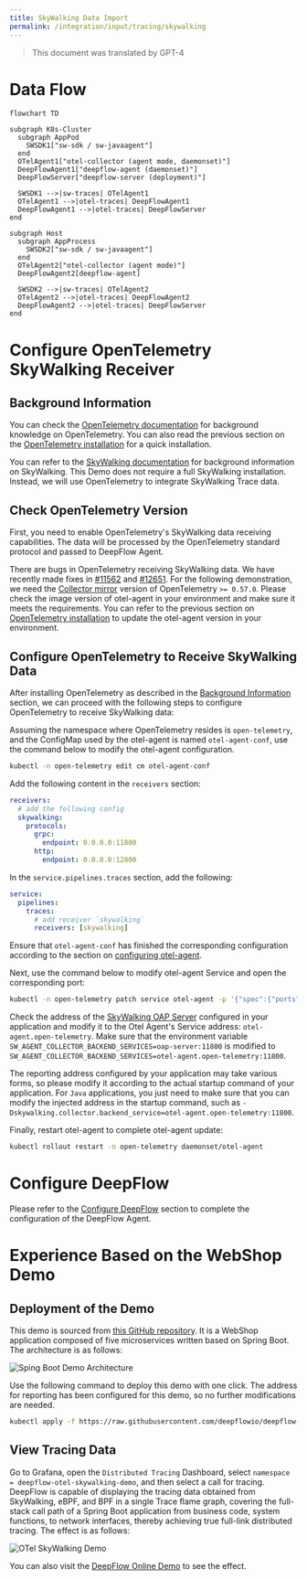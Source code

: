 ```yaml
---
title: SkyWalking Data Import
permalink: /integration/input/tracing/skywalking
---
```


> This document was translated by GPT-4

# Data Flow

```mermaid
flowchart TD

subgraph K8s-Cluster
  subgraph AppPod
    SWSDK1["sw-sdk / sw-javaagent"]
  end
  OTelAgent1["otel-collector (agent mode, daemonset)"]
  DeepFlowAgent1["deepflow-agent (daemonset)"]
  DeepFlowServer["deepflow-server (deployment)"]

  SWSDK1 -->|sw-traces| OTelAgent1
  OTelAgent1 -->|otel-traces| DeepFlowAgent1
  DeepFlowAgent1 -->|otel-traces| DeepFlowServer
end

subgraph Host
  subgraph AppProcess
    SWSDK2["sw-sdk / sw-javaagent"]
  end
  OTelAgent2["otel-collector (agent mode)"]
  DeepFlowAgent2[deepflow-agent]

  SWSDK2 -->|sw-traces| OTelAgent2
  OTelAgent2 -->|otel-traces| DeepFlowAgent2
  DeepFlowAgent2 -->|otel-traces| DeepFlowServer
end
```

# Configure OpenTelemetry SkyWalking Receiver

## Background Information

You can check the [OpenTelemetry documentation](https://opentelemetry.io/docs/) for background knowledge on OpenTelemetry. You can also read the previous section on the [OpenTelemetry installation](../tracing/opentelemetry/#configure-opentelemetry) for a quick installation.

You can refer to the [SkyWalking documentation](https://skywalking.apache.org/docs/) for background information on SkyWalking. This Demo does not require a full SkyWalking installation. Instead, we will use OpenTelemetry to integrate SkyWalking Trace data.

## Check OpenTelemetry Version

First, you need to enable OpenTelemetry's SkyWalking data receiving capabilities. The data will be processed by the OpenTelemetry standard protocol and passed to DeepFlow Agent.

There are bugs in OpenTelemetry receiving SkyWalking data. We have recently made fixes in [#11562](https://github.com/open-telemetry/opentelemetry-collector-contrib/pull/11562) and [#12651](https://github.com/open-telemetry/opentelemetry-collector-contrib/pull/12651). For the following demonstration, we need the [Collector mirror](https://hub.docker.com/r/otel/opentelemetry-collector-contrib) version of OpenTelemetry `>= 0.57.0`. Please check the image version of otel-agent in your environment and make sure it meets the requirements. You can refer to the previous section on [OpenTelemetry installation](../tracing/opentelemetry/#configure-otel-agent) to update the otel-agent version in your environment.

## Configure OpenTelemetry to Receive SkyWalking Data

After installing OpenTelemetry as described in the [Background Information](#Background-Information) section, we can proceed with the following steps to configure OpenTelemetry to receive SkyWalking data:

Assuming the namespace where OpenTelemetry resides is `open-telemetry`, and the ConfigMap used by the otel-agent is named `otel-agent-conf`, use the command below to modify the otel-agent configuration.

```bash
kubectl -n open-telemetry edit cm otel-agent-conf
```

Add the following content in the `receivers` section:

```yaml
receivers:
  # add the following config
  skywalking:
    protocols:
      grpc:
        endpoint: 0.0.0.0:11800
      http:
        endpoint: 0.0.0.0:12800
```

In the `service.pipelines.traces` section, add the following:

```yaml
service:
  pipelines:
    traces:
      # add receiver `skywalking`
      receivers: [skywalking]
```

Ensure that `otel-agent-conf` has finished the corresponding configuration according to the section on [configuring otel-agent](../tracing/opentelemetry/#configure-otel-agent).

Next, use the command below to modify otel-agent Service and open the corresponding port:

```bash
kubectl -n open-telemetry patch service otel-agent -p '{"spec":{"ports":[{"name":"sw-http","port":12800,"protocol":"TCP","targetPort":12800},{"name":"sw-grpc","port":11800,"protocol":"TCP","targetPort":11800}]}}'
```

Check the address of the [SkyWalking OAP Server](https://skywalking.apache.org/docs/main/next/en/setup/backend/backend-setup/#requirements-and-default-settings) configured in your application and modify it to the Otel Agent's Service address: `otel-agent.open-telemetry`. Make sure that the environment variable `SW_AGENT_COLLECTOR_BACKEND_SERVICES=oap-server:11800` is modified to `SW_AGENT_COLLECTOR_BACKEND_SERVICES=otel-agent.open-telemetry:11800`.

The reporting address configured by your application may take various forms, so please modify it according to the actual startup command of your application. For `Java` applications, you just need to make sure that you can modify the injected address in the startup command, such as `-Dskywalking.collector.backend_service=otel-agent.open-telemetry:11800`.

Finally, restart otel-agent to complete otel-agent update:

```bash
kubectl rollout restart -n open-telemetry daemonset/otel-agent
```

# Configure DeepFlow

Please refer to the [Configure DeepFlow](../tracing/opentelemetry/#configure-deepflow) section to complete the configuration of the DeepFlow Agent.

# Experience Based on the WebShop Demo

## Deployment of the Demo

This demo is sourced from [this GitHub repository](https://github.com/liuzhibin-cn/my-demo). It is a WebShop application composed of five microservices written based on Spring Boot. The architecture is as follows:

![Sping Boot Demo Architecture](./imgs/spring-boot-webshop-arch.png)

Use the following command to deploy this demo with one click. The address for reporting has been configured for this demo, so no further modifications are needed.

```bash
kubectl apply -f https://raw.githubusercontent.com/deepflowio/deepflow-demo/main/DeepFlow-Otel-SkyWalking-Demo/deepflow-otel-skywalking-demo.yaml
```

## View Tracing Data

Go to Grafana, open the `Distributed Tracing` Dashboard, select `namespace = deepflow-otel-skywalking-demo`, and then select a call for tracing.
DeepFlow is capable of displaying the tracing data obtained from SkyWalking, eBPF, and BPF in a single Trace flame graph, covering the full-stack call path of a Spring Boot application from business code, system functions, to network interfaces, thereby achieving true full-link distributed tracing. The effect is as follows:

![OTel SkyWalking Demo](https://yunshan-guangzhou.oss-cn-beijing.aliyuncs.com/pub/pic/2022082363044145adc1b.png)

You can also visit the [DeepFlow Online Demo](https://ce-demo.deepflow.yunshan.net/d/Distributed_Tracing/distributed-tracing?var-namespace=deepflow-otel-skywalking-demo&from=deepflow-doc) to see the effect.
